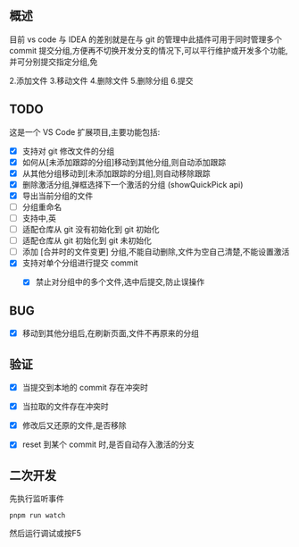 ## 概述
目前 vs code 与 IDEA 的差别就是在与 git 的管理中此插件可用于同时管理多个 commit 提交分组,方便再不切换开发分支的情况下,可以平行维护或开发多个功能,并可分别提交指定分组,免



2.添加文件
3.移动文件
4.删除文件
5.删除分组
6.提交


## TODO
这是一个 VS Code 扩展项目,主要功能包括:

- [x] 支持对 git 修改文件的分组
- [x] 如何从[未添加跟踪的分组]移动到其他分组,则自动添加跟踪
- [x] 从其他分组移动到[未添加跟踪的分组],则自动移除跟踪
- [x] 删除激活分组,弹框选择下一个激活的分组 (showQuickPick api)
- [x] 导出当前分组的文件
- [ ] 分组重命名
- [ ] 支持中,英
- [ ] 适配仓库从 git  没有初始化到 git 初始化
- [ ] 适配仓库从 git 初始化到 git 未初始化
- [ ] 添加  [合并时的文件变更] 分组,不能自动删除,文件为空自己清楚,不能设置激活
- [x] 支持对单个分组进行提交 commit
   - [x] 禁止对分组中的多个文件,选中后提交,防止误操作


## BUG
- [x] 移动到其他分组后,在刷新页面,文件不再原来的分组


## 验证
- [x] 当提交到本地的 commit 存在冲突时
- [x] 当拉取的文件存在冲突时
- [x] 修改后又还原的文件,是否移除
- [x] reset 到某个 commit 时,是否自动存入激活的分支


## 二次开发
先执行监听事件
```
pnpm run watch
```

然后运行调试或按F5


